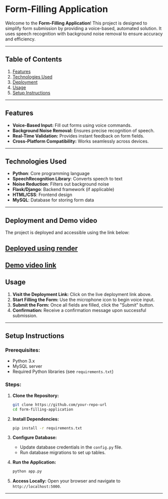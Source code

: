 # Form-Filling Application

Welcome to the **Form-Filling Application**! This project is designed to simplify form submission by providing a voice-based, automated solution. It uses speech recognition with background noise removal to ensure accuracy and efficiency.

---

## Table of Contents

1. [Features](#features)
2. [Technologies Used](#technologies-used)
3. [Deployment](#deployment-and-demo-video)
4. [Usage](#usage)
5. [Setup Instructions](#setup-instructions)



---

## Features

- **Voice-Based Input:** Fill out forms using voice commands.
- **Background Noise Removal:** Ensures precise recognition of speech.
- **Real-Time Validation:** Provides instant feedback on form fields.
- **Cross-Platform Compatibility:** Works seamlessly across devices.

---

## Technologies Used

- **Python**: Core programming language
- **SpeechRecognition Library**: Converts speech to text
- **Noise Reduction**: Filters out background noise
- **Flask/Django**: Backend framework (if applicable)
- **HTML/CSS**: Frontend design
- **MySQL**: Database for storing form data

---

## Deployment and Demo video

The project is deployed and accessible using the link below:

**[Deployed using render](https://voiceform.onrender.com/signup)**
---

**[Demo video link](https://www.loom.com/share/69aa4459dab9422884eae5f376531ec9)**
---

## Usage

1. **Visit the Deployment Link:** Click on the live deployment link above.
2. **Start Filling the Form:** Use the microphone icon to begin voice input.
3. **Submit the Form:** Once all fields are filled, click the "Submit" button.
4. **Confirmation:** Receive a confirmation message upon successful submission.

---

## Setup Instructions

### Prerequisites:
- Python 3.x
- MySQL server
- Required Python libraries (see `requirements.txt`)

### Steps:

1. **Clone the Repository:**
   ```bash
   git clone https://github.com/your-repo-url
   cd form-filling-application
   ```

2. **Install Dependencies:**
   ```bash
   pip install -r requirements.txt
   ```

3. **Configure Database:**
   - Update database credentials in the `config.py` file.
   - Run database migrations to set up tables.

4. **Run the Application:**
   ```bash
   python app.py
   ```

5. **Access Locally:**
   Open your browser and navigate to `http://localhost:5000`.
   
---
   





